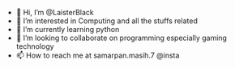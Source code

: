 - 👋 Hi, I’m @LaisterBlack
- 👀 I’m interested in Computing and all the stuffs related
- 🌱 I’m currently learning python
- 💞️ I’m looking to collaborate on programming especially gaming technology
- 📫 How to reach me at samarpan.masih.7 @insta

<!---
LaisterBlack/LaisterBlack is a ✨ special ✨ repository because its `README.md` (this file) appears on your GitHub profile.
You can click the Preview link to take a look at your changes.
--->
